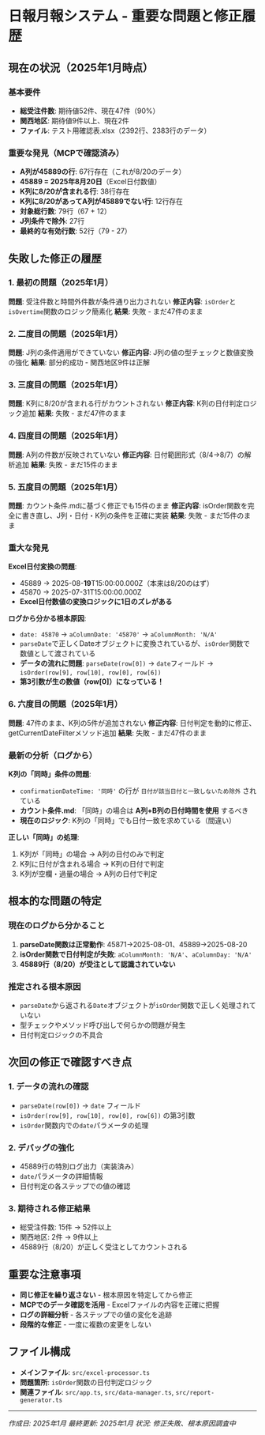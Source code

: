 # 日報月報システム - 重要な問題と修正履歴

## 現在の状況（2025年1月時点）

### 基本要件
- **総受注件数**: 期待値52件、現在47件（90%）
- **関西地区**: 期待値9件以上、現在2件
- **ファイル**: テスト用確認表.xlsx（2392行、2383行のデータ）

### 重要な発見（MCPで確認済み）
- **A列が45889の行**: 67行存在（これが8/20のデータ）
- **45889 = 2025年8月20日**（Excel日付数値）
- **K列に8/20が含まれる行**: 38行存在
- **K列に8/20があってA列が45889でない行**: 12行存在
- **対象総行数**: 79行（67 + 12）
- **J列条件で除外**: 27行
- **最終的な有効行数**: 52行（79 - 27）

## 失敗した修正の履歴

### 1. 最初の問題（2025年1月）
**問題**: 受注件数と時間外件数が条件通り出力されない
**修正内容**: `isOrder`と`isOvertime`関数のロジック簡素化
**結果**: 失敗 - まだ47件のまま

### 2. 二度目の問題（2025年1月）
**問題**: J列の条件適用ができていない
**修正内容**: J列の値の型チェックと数値変換の強化
**結果**: 部分的成功 - 関西地区9件は正解

### 3. 三度目の問題（2025年1月）
**問題**: K列に8/20が含まれる行がカウントされない
**修正内容**: K列の日付判定ロジック追加
**結果**: 失敗 - まだ47件のまま

### 4. 四度目の問題（2025年1月）
**問題**: A列の件数が反映されていない
**修正内容**: 日付範囲形式（8/4→8/7）の解析追加
**結果**: 失敗 - まだ15件のまま

### 5. 五度目の問題（2025年1月）
**問題**: カウント条件.mdに基づく修正でも15件のまま
**修正内容**: isOrder関数を完全に書き直し、J列・日付・K列の条件を正確に実装
**結果**: 失敗 - まだ15件のまま

### **重大な発見**
**Excel日付変換の問題**: 
- 45889 → 2025-08-**19**T15:00:00.000Z（本来は8/20のはず）
- 45870 → 2025-07-31T15:00:00.000Z
- **Excel日付数値の変換ロジックに1日のズレがある**

**ログから分かる根本原因**:
- `date: 45870` → `aColumnDate: '45870'` → `aColumnMonth: 'N/A'`
- `parseDate`で正しくDateオブジェクトに変換されているが、`isOrder`関数で数値として渡されている
- **データの流れに問題**: `parseDate(row[0])` → `date`フィールド → `isOrder(row[9], row[10], row[0], row[6])`
- **第3引数が生の数値（row[0]）になっている！**

### 6. 六度目の問題（2025年1月）
**問題**: 47件のまま、K列の5件が追加されない
**修正内容**: 日付判定を動的に修正、getCurrentDateFilterメソッド追加
**結果**: 失敗 - まだ47件のまま

### **最新の分析（ログから）**
**K列の「同時」条件の問題**:
- `confirmationDateTime: '同時'` の行が `日付が該当日付と一致しないため除外` されている
- **カウント条件.md**: 「同時」の場合は **A列+B列の日付時間を使用** するべき
- **現在のロジック**: K列の「同時」でも日付一致を求めている（間違い）

**正しい「同時」の処理**:
1. K列が「同時」の場合 → A列の日付のみで判定
2. K列に日付が含まれる場合 → K列の日付で判定
3. K列が空欄・過量の場合 → A列の日付で判定

## 根本的な問題の特定

### 現在のログから分かること
1. **parseDate関数は正常動作**: 45871→2025-08-01、45889→2025-08-20
2. **isOrder関数で日付判定が失敗**: `aColumnMonth: 'N/A'`、`aColumnDay: 'N/A'`
3. **45889行（8/20）が受注として認識されていない**

### 推定される根本原因
- `parseDate`から返される`Date`オブジェクトが`isOrder`関数で正しく処理されていない
- 型チェックやメソッド呼び出しで何らかの問題が発生
- 日付判定ロジックの不具合

## 次回の修正で確認すべき点

### 1. データの流れの確認
- `parseDate(row[0])` → `date` フィールド
- `isOrder(row[9], row[10], row[0], row[6])` の第3引数
- `isOrder`関数内での`date`パラメータの処理

### 2. デバッグの強化
- 45889行の特別ログ出力（実装済み）
- `date`パラメータの詳細情報
- 日付判定の各ステップでの値の確認

### 3. 期待される修正結果
- 総受注件数: 15件 → 52件以上
- 関西地区: 2件 → 9件以上
- 45889行（8/20）が正しく受注としてカウントされる

## 重要な注意事項
- **同じ修正を繰り返さない** - 根本原因を特定してから修正
- **MCPでのデータ確認を活用** - Excelファイルの内容を正確に把握
- **ログの詳細分析** - 各ステップでの値の変化を追跡
- **段階的な修正** - 一度に複数の変更をしない

## ファイル構成
- **メインファイル**: `src/excel-processor.ts`
- **問題箇所**: `isOrder`関数の日付判定ロジック
- **関連ファイル**: `src/app.ts`, `src/data-manager.ts`, `src/report-generator.ts`

---
*作成日: 2025年1月*
*最終更新: 2025年1月*
*状況: 修正失敗、根本原因調査中*